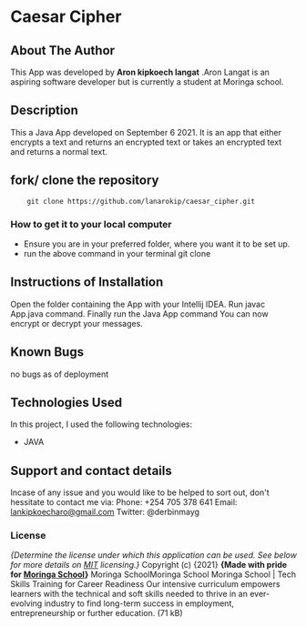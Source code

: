 # Caesar Cipher
## About The Author
This App was developed by **<a>Aron kipkoech langat</a>** .Aron Langat is an aspiring software developer but is currently a student at Moringa school.
## Description
This a Java App developed on September 6 2021. It is an app that either encrypts a text and returns an encrypted text or takes an encrypted text and returns a normal text.
## fork/ clone the repository
```
    git clone https://github.com/lanarokip/caesar_cipher.git
```
### How to get it to your local computer
* Ensure you are in your preferred folder, where you want it to be set up.
* run the above  command in your terminal git clone
## Instructions of Installation
Open the folder containing the App with your Intellij IDEA.
Run javac App.java command.
Finally run the Java App command
You can now encrypt or decrypt your messages.
## Known Bugs
no bugs as of deployment
## Technologies Used
In this project, I used the following technologies:
* JAVA
## Support and contact details
Incase of any issue and you would like to be helped to sort out, don't hessitate to contact me via:
Phone: +254 705 378 641 
Email: lankipkoecharo@gmail.com
Twitter: @derbinmayg
### License
*{Determine the license under which this application can be used.  See below for more details on [MIT](License) licensing.}*
Copyright (c) {2021}
**{Made with pride for <a href="https://moringaschool.com" target="_blank">Moringa School</a>}**
Moringa SchoolMoringa School
Moringa School | Tech Skills Training for Career Readiness
Our intensive curriculum empowers learners with the technical and soft skills needed to thrive in an ever-evolving industry to find long-term success in employment, entrepreneurship or further education. (71 kB)
